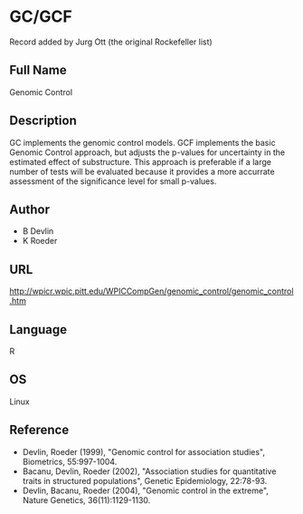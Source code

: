 # GC/GCF
Record added by Jurg Ott (the original Rockefeller list)

## Full Name
Genomic Control

## Description
GC implements the genomic control models. GCF implements the basic Genomic Control approach, but adjusts the p-values for uncertainty in the estimated effect of substructure. This approach is preferable if a large number of tests will be evaluated because it provides a more accurrate assessment of the significance level for small p-values.

## Author
* B Devlin
* K Roeder

## URL
http://wpicr.wpic.pitt.edu/WPICCompGen/genomic_control/genomic_control.htm

## Language
R

## OS
Linux

## Reference
* Devlin, Roeder (1999), "Genomic control for association studies", Biometrics, 55:997-1004.
* Bacanu, Devlin, Roeder (2002), "Association studies for quantitative traits in structured populations", Genetic Epidemiology, 22:78-93.
* Devlin, Bacanu, Roeder (2004), "Genomic control in the extreme", Nature Genetics, 36(11):1129-1130.